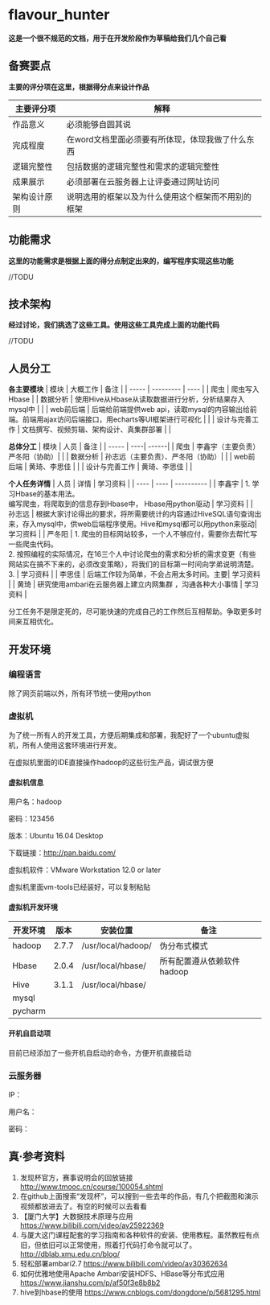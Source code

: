 # flavour_hunter
**这是一个很不规范的文档，用于在开发阶段作为草稿给我们几个自己看**
## 备赛要点

**主要的评分项在这里，根据得分点来设计作品**

| 主要评分项 | 解释 |
| -------- | -------- |
| 作品意义 | 必须能够自圆其说 |
| 完成程度 | 在word文档里面必须要有所体现，体现我做了什么东西 |
| 逻辑完整性 | 包括数据的逻辑完整性和需求的逻辑完整性 |
| 成果展示 | 必须部署在云服务器上让评委通过网址访问 |
| 架构设计原则 | 说明选用的框架以及为什么使用这个框架而不用别的框架 |



## 功能需求

**这里的功能需求是根据上面的得分点制定出来的，编写程序实现这些功能**

//TODU


## 技术架构

**经过讨论，我们挑选了这些工具。使用这些工具完成上面的功能代码**

//TODU

## 人员分工


**各主要模块**
| 模块 | 大概工作 | 备注 |
| ----- | --------- | ---- |
| 爬虫 | 爬虫写入Hbase | 
| 数据分析 | 使用Hive从Hbase从读取数据进行分析，分析结果存入mysql中 |  |
| web前后端 | 后端给前端提供web api，读取mysql的内容输出给前端。前端用ajax访问后端接口，用echarts等UI框架进行可视化 |  |
| 设计与完善工作 |  文档撰写、视频剪辑、架构设计、真集群部署 |   |


**总体分工**
| 模块 | 人员 | 备注 |
| ----- | ----| ------|
| 爬虫 | 李鑫宇（主要负责）严冬阳（协助）|  |
| 数据分析 | 孙志远（主要负责）、严冬阳（协助）|   |
| web前后端 | 黄琦、李思佳 |   |
| 设计与完善工作 | 黄琦、李思佳 |   |


**个人任务详情**
| 人员 | 详情 | 学习资料 |
| ---- | ---- | ---------- |
| 李鑫宇 |  1. 学习Hbase的基本用法。<br>编写爬虫，将爬取到的信息存到Hbase中， Hbase用python驱动 | 学习资料 |
| 孙志远 | 根据大家讨论得出的要求，将所需要统计的内容通过HiveSQL语句查询出来，存入mysql中，供web后端程序使用。Hive和mysql都可以用python来驱动|   学习资料 |
| 严冬阳 | 1. 爬虫的目标网站较多，一个人不够应付，需要你去帮忙写一些爬虫代码。<br>2. 按照编程的实际情况，在16三个人中讨论爬虫的需求和分析的需求变更（有些网站实在搞不下来的，必须改变策略），将我们的目标第一时间向学弟说明清楚。<br>3. | 学习资料 |
| 李思佳 | 后端工作较为简单，不会占用太多时间。主要|  学习资料 |
| 黄琦 | 研究使用ambari在云服务器上建立内网集群 ，沟通各种大小事情 | 学习资料 |

分工任务不是限定死的，尽可能快速的完成自己的工作然后互相帮助。争取更多时间来互相优化。





## 开发环境

### 编程语言
除了网页前端以外，所有环节统一使用python

### 虚拟机

为了统一所有人的开发工具，方便后期集成和部署，我配好了一个ubuntu虚拟机，所有人使用这套环境进行开发。

在虚拟机里面的IDE直接操作hadoop的这些衍生产品，调试很方便
#### 虚拟机信息

用户名：hadoop

密码：123456

版本：Ubuntu 16.04 Desktop

下载链接：http://pan.baidu.com/

虚拟机软件：VMware Workstation 12.0 or later

虚拟机里面vm-tools已经装好，可以复制粘贴

#### 虚拟机开发环境
| 开发环境 | 版本 | 安装位置 | 备注 |
| --------- | ----- | --------- | ---- |
| hadoop | 2.7.7 | /usr/local/hadoop/ | 伪分布式模式 |
| Hbase | 2.0.4 | /usr/local/hbase/ | 所有配置遵从依赖软件hadoop |
| Hive | 3.1.1 |  /usr/local/hbase/ | 
| mysql | 
| pycharm | 

#### 开机自启动项

目前已经添加了一些开机自启动的命令，方便开机直接启动

### 云服务器
IP：


用户名：

密码：

## 真·参考资料

1. 发现杯官方，赛事说明会的回放链接 http://www.tmooc.cn/course/100054.shtml
2. 在github上面搜索“发现杯”，可以搜到一些去年的作品，有几个把截图和演示视频都放进去了。有空的时候可以去看看
3. 【厦门大学】大数据技术原理与应用 https://www.bilibili.com/video/av25922369
4. 与厦大这门课程配套的学习指南和各种软件的安装、使用教程。虽然教程有点旧，但依旧可以正常使用，照着打代码打命令就可以了。http://dblab.xmu.edu.cn/blog/
5. 轻松部署ambari2.7 https://www.bilibili.com/video/av30362634
6. 如何优雅地使用Apache Ambari安装HDFS、HBase等分布式应用 https://www.jianshu.com/p/af50f3e8b8b2
7. hive到hbase的使用 https://www.cnblogs.com/dongdone/p/5681295.html